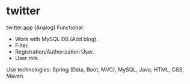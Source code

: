 # twitter
twitter.app (Analog) 
Functional:
- Work with MySQL DB.(Add blog).
- Filter.
- Registration/Authorization User.
- User role.





Use technologies: Spring (Data, Boot, MVC), MySQL, Java, HTML, CSS, Maven.
